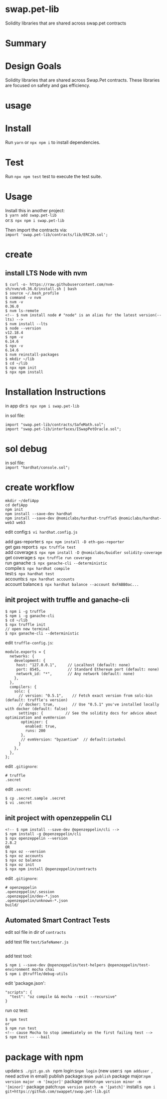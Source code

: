 # swap.pet-lib
Solidity libraries that are shared across swap.pet contracts

# Summary

# Design Goals
Solidity libraries that are shared across Swap.Pet contracts. These libraries are focused on safety and gas efficiency.

# usage

# Install
Run `yarn` or `npx npm i` to install dependencies.

# Test
Run `npx npm test` test to execute the test suite.

# Usage
Install this in another project:  
`$ yarn add swap.pet-lib`  
or:`$ npx npm i swap.pet-lib`  

Then import the contracts via:  
`import 'swap.pet-lib/contracts/lib/ERC20.sol';`

# create
## install LTS Node with nvm
```
$ curl -o- https://raw.githubusercontent.com/nvm-sh/nvm/v0.36.0/install.sh | bash
$ source ~/.bash_profile
$ command -v nvm 
$ nvm -v                
0.36.0
$ nvm ls-remote 
<!-- $ nvm install node # "node" is an alias for the latest version(--lts) -->
$ nvm install --lts
$ node --version
v12.18.4
$ npm -v
6.14.6
$ npx -v
6.14.6
$ nvm reinstall-packages
$ mkdir ~/lib
$ cd ~/lib
$ npx npm init
$ npx npm install
```

 
# Installation Instructions  
in app dir:`$ npx npm i swap.pet-lib`  
  
in sol file:  
```
import "swap.pet-lib/contracts/SafeMath.sol";
import "swap.pet-lib/interfaces/ISwapPetOracle.sol";
```

# sol debug
in sol file:  
`import "hardhat/console.sol";`
# create workflow  
```  
mkdir ~/defiApp  
cd defiApp  
npm init  
npm install --save-dev hardhat  
npm install --save-dev @nomiclabs/hardhat-truffle5 @nomiclabs/hardhat-web3 web3  
```

edit config:`$ vi hardhat.config.js`    
  
add gas-reporter:`$ npx npm install -D eth-gas-reporter`  
get gas report:`$ npx truffle test`  
add coverage:`$ npx npm install -D @nomiclabs/buidler solidity-coverage`  
get coverage:`$ npx truffle run coverage`  
run ganache :`$ npx ganache-cli --deterministic`  
compile:`$ npx hardhat compile`  
test:`$ npx hardhat test`  
accounts:`$ npx hardhat accounts`  
account balance:`$ npx hardhat balance --account 0xFABB0ac...`

## init project with truffle and ganache-cli
```
$ npm i -g truffle
$ npm i -g ganache-cli
$ cd ~/lib
$ npx truffle init
// open new terminal
$ npx ganache-cli --deterministic
```

edit `truffle-config.js`:
```
module.exports = {
  networks: {
    development: {
     host: "127.0.0.1",     // Localhost (default: none)
     port: 8545,            // Standard Ethereum port (default: none)
     network_id: "*",       // Any network (default: none)
    },
  }, 
  compilers: {
    solc: {
      // version: "0.5.1",    // Fetch exact version from solc-bin (default: truffle's version)
      // docker: true,        // Use "0.5.1" you've installed locally with docker (default: false)
      settings: {          // See the solidity docs for advice about optimization and evmVersion
       optimizer: {
         enabled: true,
         runs: 200
       },
       // evmVersion: "byzantium"  // default:istanbul
      }
    },
  },
};
```

edit `.gitignore`:
```
# truffle 
.secret
```

edit `.secret`:
```
$ cp .secret.sample .secret
$ vi .secret
```

## init project with openzeppelin CLI
```
<!-- $ npm install --save-dev @openzeppelin/cli -->
$ npm install -g @openzeppelin/cli
$ npx openzeppelin --version
2.8.2
OR 
$ npx oz --version 
$ npx oz accounts
$ npx oz balance
$ npx oz init
$ npx npm install @openzeppelin/contracts
```

edit `.gitignore`:
```
# openzeppelin
.openzeppelin/.session
.openzeppelin/dev-*.json
.openzeppelin/unknown-*.json
build/
```

## Automated Smart Contract Tests
edit sol file in dir of `contracts`

add test file `test/SafeNamer.js`
```
```

add test tool:
```
$ npm i --save-dev @openzeppelin/test-helpers @openzeppelin/test-environment mocha chai 
$ npm i @truffle/debug-utils 
```

edit 'package.json':
```
"scripts": {
  "test": "oz compile && mocha --exit --recursive"
}
```

run oz test:
```
$ npm test
or
$ npm run test
<!-- cause Mocha to stop immediately on the first failing test -->
$ npm test -- --bail
```

# package with npm
update:`$ ./git.go.sh `
npm login:`$npm login` (new user:`$ npm adduser `, need active in email)
publish package:`$npm publish`
package major:`npm version major -m '[major]'`
package minor:`npm version minor -m '[minor]'`
package patch:`npm version patch -m '[patch]'`
install:`$ npm i git+https://github.com/swappet/swap.pet-lib.git`
